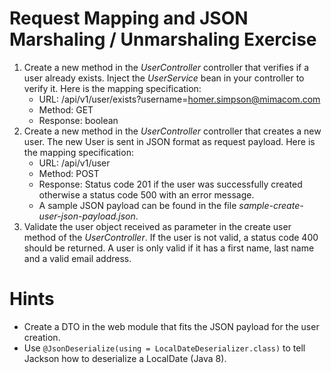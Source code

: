 Request Mapping and JSON Marshaling / Unmarshaling Exercise
=============
1. Create a new method in the _UserController_ controller that verifies if a user
   already exists. Inject the _UserService_ bean in your controller to verify it.
   Here is the mapping specification:
    - URL: /api/v1/user/exists?username=homer.simpson@mimacom.com
    - Method: GET
    - Response: boolean
2. Create a new method in the _UserController_ controller that creates a new user. The
   new User is sent in JSON format as request payload. Here is the mapping specification:
    - URL: /api/v1/user
    - Method: POST
    - Response: Status code 201 if the user was successfully created otherwise a status code 500 with an error message.
    - A sample JSON payload can be found in the file _sample-create-user-json-payload.json_.
3. Validate the user object received as parameter in the create user method of the _UserController_. If the user is not
   valid, a status code 400 should be returned. A user is only valid if it has a first name, last name and a valid email
   address.
   
Hints
=============
* Create a DTO in the web module that fits the JSON payload for the user creation. 
* Use `@JsonDeserialize(using = LocalDateDeserializer.class)` to tell Jackson how to deserialize a LocalDate (Java 8).